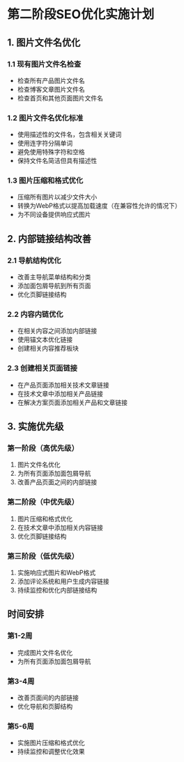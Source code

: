 # 第二阶段SEO优化实施计划

## 1. 图片文件名优化

### 1.1 现有图片文件名检查
- 检查所有产品图片文件名
- 检查博客文章图片文件名
- 检查首页和其他页面图片文件名

### 1.2 图片文件名优化标准
- 使用描述性的文件名，包含相关关键词
- 使用连字符分隔单词
- 避免使用特殊字符和空格
- 保持文件名简洁但具有描述性

### 1.3 图片压缩和格式优化
- 压缩所有图片以减少文件大小
- 转换为WebP格式以提高加载速度（在兼容性允许的情况下）
- 为不同设备提供响应式图片

## 2. 内部链接结构改善

### 2.1 导航结构优化
- 改善主导航菜单结构和分类
- 添加面包屑导航到所有页面
- 优化页脚链接结构

### 2.2 内容内链优化
- 在相关内容之间添加内部链接
- 使用锚文本优化链接
- 创建相关内容推荐板块

### 2.3 创建相关页面链接
- 在产品页面添加相关技术文章链接
- 在技术文章中添加相关产品链接
- 在解决方案页面添加相关产品和文章链接

## 3. 实施优先级

### 第一阶段（高优先级）
1. 图片文件名优化
2. 为所有页面添加面包屑导航
3. 改善产品页面之间的内部链接

### 第二阶段（中优先级）
1. 图片压缩和格式优化
2. 在技术文章中添加相关内容链接
3. 优化页脚链接结构

### 第三阶段（低优先级）
1. 实施响应式图片和WebP格式
2. 添加评论系统和用户生成内容链接
3. 持续监控和优化内部链接结构

## 时间安排

### 第1-2周
- 完成图片文件名优化
- 为所有页面添加面包屑导航

### 第3-4周
- 改善页面间的内部链接
- 优化导航和页脚结构

### 第5-6周
- 实施图片压缩和格式优化
- 持续监控和调整优化效果